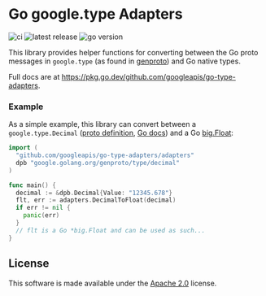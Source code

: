 # Go google.type Adapters

![ci](https://github.com/googleapis/go-type-adapters/workflows/ci/badge.svg)
![latest release](https://img.shields.io/github/v/release/googleapis/go-type-adapters)
![go version](https://img.shields.io/github/go-mod/go-version/googleapis/go-type-adapters)

This library provides helper functions for converting between the Go
proto messages in `google.type` (as found in [genproto][]) and Go native
types.

Full docs are at https://pkg.go.dev/github.com/googleapis/go-type-adapters.

### Example

As a simple example, this library can convert between a `google.type.Decimal`
([proto definition][], [Go docs][]) and a Go [big.Float][]:

```go
import (
  "github.com/googleapis/go-type-adapters/adapters"
  dpb "google.golang.org/genproto/type/decimal"
)

func main() {
  decimal := &dpb.Decimal{Value: "12345.678"}
  flt, err := adapters.DecimalToFloat(decimal)
  if err != nil {
    panic(err)
  }
  // flt is a Go *big.Float and can be used as such...
}
```

[genproto]: https://pkg.go.dev/google.golang.org/genproto
[proto definition]: https://github.com/googleapis/googleapis/blob/master/google/type/decimal.proto
[go docs]: https://pkg.go.dev/google.golang.org/genproto/googleapis/type/decimal
[big.float]: https://golang.org/pkg/math/big/#Float

## License

This software is made available under the [Apache 2.0][] license.

[apache 2.0]: https://www.apache.org/licenses/LICENSE-2.0
